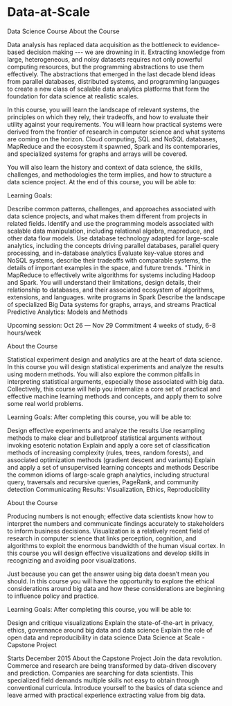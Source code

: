# Data-at-Scale
Data Science Course
About the Course

Data analysis has replaced data acquisition as the bottleneck to evidence-based decision making --- we are drowning in it. Extracting knowledge from large, heterogeneous, and noisy datasets requires not only powerful computing resources, but the programming abstractions to use them effectively. The abstractions that emerged in the last decade blend ideas from parallel databases, distributed systems, and programming languages to create a new class of scalable data analytics platforms that form the foundation for data science at realistic scales.

In this course, you will learn the landscape of relevant systems, the principles on which they rely, their tradeoffs, and how to evaluate their utility against your requirements. You will learn how practical systems were derived from the frontier of research in computer science and what systems are coming on the horizon. Cloud computing, SQL and NoSQL databases, MapReduce and the ecosystem it spawned, Spark and its contemporaries, and specialized systems for graphs and arrays will be covered.

You will also learn the history and context of data science, the skills, challenges, and methodologies the term implies, and how to structure a data science project. At the end of this course, you will be able to:

Learning Goals:

Describe common patterns, challenges, and approaches associated with data science projects, and what makes them different from projects in related fields.
Identify and use the programming models associated with scalable data manipulation, including relational algebra, mapreduce, and other data flow models.
Use database technology adapted for large-scale analytics, including the concepts driving parallel databases, parallel query processing, and in-database analytics
Evaluate key-value stores and NoSQL systems, describe their tradeoffs with comparable systems, the details of important examples in the space, and future trends.
"Think in MapReduce to effectively write algorithms for systems including Hadoop and Spark. You will understand their limitations, design details, their relationship to databases, and their associated ecosystem of algorithms, extensions, and languages. write programs in Spark
Describe the landscape of specialized Big Data systems for graphs, arrays, and streams
Practical Predictive Analytics: Models and Methods

Upcoming session: Oct 26 — Nov 29 Commitment 4 weeks of study, 6-8 hours/week

About the Course

Statistical experiment design and analytics are at the heart of data science. In this course you will design statistical experiments and analyze the results using modern methods. You will also explore the common pitfalls in interpreting statistical arguments, especially those associated with big data. Collectively, this course will help you internalize a core set of practical and effective machine learning methods and concepts, and apply them to solve some real world problems.

Learning Goals: After completing this course, you will be able to:

Design effective experiments and analyze the results
Use resampling methods to make clear and bulletproof statistical arguments without invoking esoteric notation
Explain and apply a core set of classification methods of increasing complexity (rules, trees, random forests), and associated optimization methods (gradient descent and variants)
Explain and apply a set of unsupervised learning concepts and methods
Describe the common idioms of large-scale graph analytics, including structural query, traversals and recursive queries, PageRank, and community detection
Communicating Results: Visualization, Ethics, Reproducibility

About the Course

Producing numbers is not enough; effective data scientists know how to interpret the numbers and communicate findings accurately to stakeholders to inform business decisions. Visualization is a relatively recent field of research in computer science that links perception, cognition, and algorithms to exploit the enormous bandwidth of the human visual cortex. In this course you will design effective visualizations and develop skills in recognizing and avoiding poor visualizations.

Just because you can get the answer using big data doesn’t mean you should. In this course you will have the opportunity to explore the ethical considerations around big data and how these considerations are beginning to influence policy and practice.

Learning Goals: After completing this course, you will be able to:

Design and critique visualizations
Explain the state-of-the-art in privacy, ethics, governance around big data and data science
Explain the role of open data and reproducibility in data science
Data Science at Scale - Capstone Project

Starts December 2015 About the Capstone Project Join the data revolution. Commerce and research are being transformed by data-driven discovery and prediction. Companies are searching for data scientists. This specialized field demands multiple skills not easy to obtain through conventional curricula. Introduce yourself to the basics of data science and leave armed with practical experience extracting value from big data.
